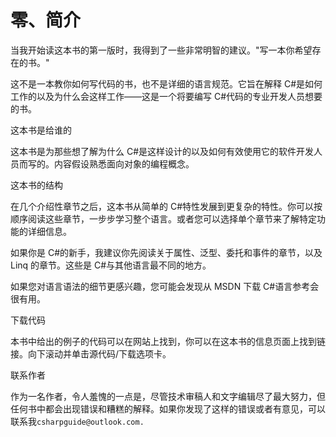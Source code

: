# 零、简介

当我开始读这本书的第一版时，我得到了一些非常明智的建议。"写一本你希望存在的书。"

这不是一本教你如何写代码的书，也不是详细的语言规范。它旨在解释 C#是如何工作的以及为什么会这样工作——这是一个将要编写 C#代码的专业开发人员想要的书。

这本书是给谁的

这本书是为那些想了解为什么 C#是这样设计的以及如何有效使用它的软件开发人员而写的。内容假设熟悉面向对象的编程概念。

这本书的结构

在几个介绍性章节之后，这本书从简单的 C#特性发展到更复杂的特性。你可以按顺序阅读这些章节，一步步学习整个语言。或者您可以选择单个章节来了解特定功能的详细信息。

如果你是 C#的新手，我建议你先阅读关于属性、泛型、委托和事件的章节，以及 Linq 的章节。这些是 C#与其他语言最不同的地方。

如果您对语言语法的细节更感兴趣，您可能会发现从 MSDN 下载 C#语言参考会很有用。

下载代码

本书中给出的例子的代码可以在网站上找到，你可以在这本书的信息页面上找到链接。向下滚动并单击源代码/下载选项卡。

联系作者

作为一名作者，令人羞愧的一点是，尽管技术审稿人和文字编辑尽了最大努力，但任何书中都会出现错误和糟糕的解释。如果你发现了这样的错误或者有意见，可以联系我`csharpguide@outlook.com.`